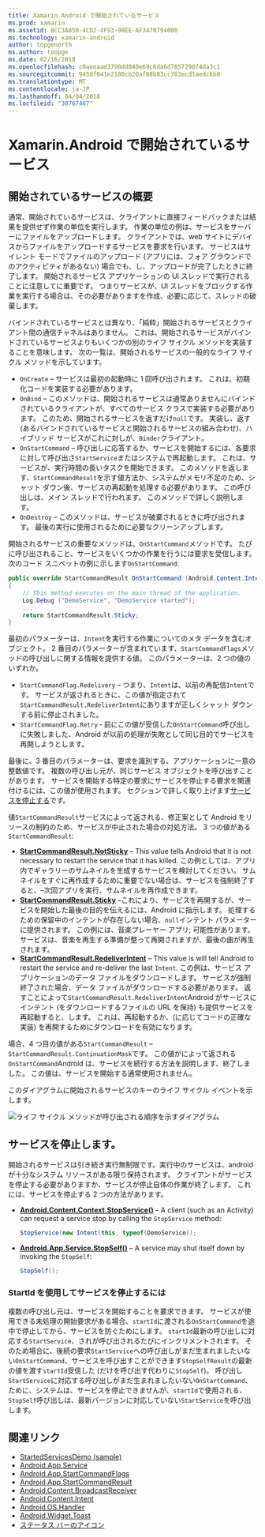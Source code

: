 ```yaml
---
title: Xamarin.Android で開始されているサービス
ms.prod: xamarin
ms.assetid: 8CC3A850-4CD2-4F93-98EE-AF3470794000
ms.technology: xamarin-android
author: topgenorth
ms.author: toopge
ms.date: 02/16/2018
ms.openlocfilehash: c0aeeaad3798dd840e69c6da6d7857298f4da3c1
ms.sourcegitcommit: 945df041e2180cb20af08b83cc703ecd1aedc6b0
ms.translationtype: MT
ms.contentlocale: ja-JP
ms.lasthandoff: 04/04/2018
ms.locfileid: "30767467"
---
```

# <a name="started-services-with-xamarinandroid"></a>Xamarin.Android で開始されているサービス

## <a name="started-services-overview"></a>開始されているサービスの概要

通常、開始されているサービスは、クライアントに直接フィードバックまたは結果を提供せず作業の単位を実行します。 作業の単位の例は、サービスをサーバーにファイルをアップロードします。 クライアントでは、web サイトにデバイスからファイルをアップロードするサービスを要求を行います。 サービスはサイレント モードでファイルのアップロード (アプリには、フォア グラウンドでのアクティビティがあるない) 場合でも、し、アップロードが完了したときに終了します。 開始されるサービス アプリケーションの UI スレッドで実行されることに注意してに重要です。 つまりサービスが、UI スレッドをブロックする作業を実行する場合は、その必要がありますを作成、必要に応じて、スレッドの破棄します。

バインドされているサービスとは異なり、「純粋」開始されるサービスとクライアント間の通信チャネルはありません。 これは、開始されるサービスがバインドされているサービスよりもいくつかの別のライフ サイクル メソッドを実装することを意味します。 次の一覧は、開始されるサービスの一般的なライフ サイクル メソッドを示しています。

* `OnCreate` &ndash; サービスは最初の起動時に 1 回呼び出されます。 これは、初期化コードを実装する必要があります。
* `OnBind` &ndash; このメソッドは、開始されるサービスは通常ありませんにバインドされているクライアントが、すべてのサービス クラスで実装する必要があります。 このため、開始されるサービスを返すだけ`null`です。 実装し、返す (あるバインドされているサービスと開始されるサービスの組み合わせ)、ハイブリッド サービスがこれに対しが、`Binder`クライアント。
* `OnStartCommand` &ndash; 呼び出しに応答するか、サービスを開始するには、各要求に対して呼び出さ`StartService`またはシステムで再起動します。 これは、サービスが、実行時間の長いタスクを開始できます。 このメソッドを返します、`StartCommandResult`を示す値方法か、システムがメモリ不足のため、シャット ダウン後、サービスの再起動を処理する必要があります。 この呼び出しは、メイン スレッドで行われます。 このメソッドで詳しく説明します。
* `OnDestroy` &ndash; このメソッドは、サービスが破棄されるときに呼び出されます。 最後の実行に使用されるために必要なクリーンアップします。

開始されるサービスの重要なメソッドは、`OnStartCommand`メソッドです。 たびに呼び出されること、サービスをいくつかの作業を行うには要求を受信します。 次のコード スニペットの例に示します`OnStartCommand`: 

```csharp
public override StartCommandResult OnStartCommand (Android.Content.Intent intent, StartCommandFlags flags, int startId)
{
    // This method executes on the main thread of the application.
    Log.Debug ("DemoService", "DemoService started");
    ...
    return StartCommandResult.Sticky;
}
```

最初のパラメーターは、`Intent`を実行する作業についてのメタ データを含むオブジェクト。 2 番目のパラメーターが含まれています、`StartCommandFlags`メソッドの呼び出しに関する情報を提供する値。 このパラメーターは、2 つの値のいずれか。

* `StartCommandFlag.Redelivery` &ndash; つまり、`Intent`は、以前の再配信`Intent`です。 サービスが返されるときに、この値が指定されて`StartCommandResult.RedeliverIntent`にありますが正しくシャット ダウンする前に停止されました。
* `StartCommandFlag.Retry` &dash; 前にこの値が受信した`OnStartCommand`呼び出しに失敗しました、Android が以前の処理が失敗として同じ目的でサービスを再開しようとします。
 
最後に、3 番目のパラメーターは、要求を識別する、アプリケーションに一意の整数値です。 複数の呼び出し元が、同じサービス オブジェクトを呼び出すことがあります。 サービスを開始する特定の要求にサービスを停止する要求を関連付けるには、この値が使用されます。 セクションで詳しく取り上げます[サービスを停止する](#Stopping_the_Service)です。 

値`StartCommandResult`サービスによって返される、修正案として Android をリソースの制約のため、サービスが中止された場合の対処方法。 3 つの値がある`StartCommandResult`:

* **[StartCommandResult.NotSticky](https://developer.xamarin.com/api/field/Android.App.StartCommandResult.NotSticky/)** &ndash; This value tells Android that it is not necessary to restart the service that it has killed. この例としては、アプリ内でギャラリーのサムネイルを生成するサービスを検討してください。 サムネイルをすぐに再作成するために重要でない場合は、サービスを強制終了すると、&ndash;次回アプリを実行、サムネイルを再作成できます。
* **[StartCommandResult.Sticky](https://developer.xamarin.com/api/field/Android.App.StartCommandResult.Sticky/)**  &ndash;これにより、サービスを再開するが、サービスを開始した最後の目的を伝えるには、Android に指示します。 処理するための保留中のインテントが存在しない場合、`null`インテント パラメーターに提供されます。 この例には、音楽プレーヤー アプリ; 可能性があります。サービスは、音楽を再生する準備が整って再開されますが、最後の曲が再生されます。 
* **[StartCommandResult.RedeliverIntent](https://developer.xamarin.com/api/field/Android.App.StartCommandResult.RedeliverIntent/)** &ndash; This value is will tell Android to restart the service and re-deliver the last `Intent`. この例は、サービス アプリケーションのデータ ファイルをダウンロードします。 サービスが強制終了された場合、データ ファイルがダウンロードする必要があります。 返すことによって`StartCommandResult.RedeliverIntent`Android がサービスにインテント (をダウンロードするファイルの URL を保持) も提供サービスを再起動すると、します。 これは、再起動するか、(に応じてコードの正確な実装) を再開するためにダウンロードを有効になります。

場合、4 つ目の値がある`StartCommandResult` &ndash; `StartCommandResult.ContinuationMask`です。 この値がによって返される`OnStartCommand`Android は、サービスを続行する方法を説明します、終了しました。 この値は、サービスを開始する通常使用されません。

このダイアグラムに開始されるサービスのキーのライフ サイクル イベントを示します。 

![ライフ サイクル メソッドが呼び出される順序を示すダイアグラム](started-services-images/started-service-01.png "ライフ サイクル メソッドが呼び出される順序を表示する図。")


<a name="Stopping_the_Service" />

## <a name="stopping-the-service"></a>サービスを停止します。

開始されるサービスは引き続き実行無制限です。実行中のサービスは、android が十分なシステム リソースがある限り保持されます。 クライアントがサービスを停止する必要がありますか、サービスが停止自体の作業が終了します。 これには、サービスを停止する 2 つの方法があります。 
 
* **[Android.Content.Context.StopService()](https://developer.xamarin.com/api/member/Android.Content.Context.StopService/p/Android.Content.Intent/)** &ndash; A client (such as an Activity) can request a service stop by calling the `StopService` method: 

    ```csharp
    StopService(new Intent(this, typeof(DemoService));
    ```

* **[Android.App.Service.StopSelf()](https://developer.xamarin.com/api/member/Android.App.Service.StopSelf()/)** &ndash; A service may shut itself down by invoking the `StopSelf`:

    ```csharp
    StopSelf();
    ```
    
### <a name="using-startid-to-stop-a-service"></a>StartId を使用してサービスを停止するには

複数の呼び出し元は、サービスを開始することを要求できます。 サービスが使用できる未処理の開始要求がある場合、`startId`に渡される`OnStartCommand`を途中で停止してから、サービスを防ぐためにします。 `startId`最新の呼び出しに対応する`StartService`、されが呼び出されるたびにインクリメントされます。 そのため場合に、後続の要求`StartService`への呼び出しがまだ生まれましたいない`OnStartCommand`、サービスを呼び出すことができます`StopSelfResult`の最新の値を渡す`startId`受信した (だけを呼び出す代わりに`StopSelf`)。 呼び出し`StartService`に対応する呼び出しがまだ生まれましたいない`OnStartCommand`、ために、システムは、サービスを停止できませんが、`startId`で使用される、`StopSelf`呼び出しは、最新バージョンに対応していない`StartService`を呼び出します。


## <a name="related-links"></a>関連リンク

- [StartedServicesDemo (sample)](https://developer.xamarin.com/samples/monodroid/ApplicationFundamentals/ServiceSamples/StartedServicesDemo/)
- [Android.App.Service](https://developer.xamarin.com/api/type/Android.App.Service)
- [Android.App.StartCommandFlags](https://developer.xamarin.com/api/type/Android.App.StartCommandFlags)
- [Android.App.StartCommandResult](https://developer.xamarin.com/api/type/Android.App.StartCommandResult)
- [Android.Content.BroadcastReceiver](https://developer.xamarin.com/api/type/Android.Content.BroadcastReceiver/)
- [Android.Content.Intent](https://developer.xamarin.com/api/type/Android.Content.Intent)
- [Android.OS.Handler](https://developer.xamarin.com/api/type/Android.OS.Handler/)
- [Android.Widget.Toast](https://developer.xamarin.com/api/type/Android.Widget.Toast/)
- [ステータス バーのアイコン](http://developer.android.com/guide/practices/ui_guidelines/icon_design_status_bar.html)
